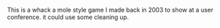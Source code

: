 
  This is a whack a mole style game I made
back in 2003 to show at a user conference.
it could use some cleaning up. 

